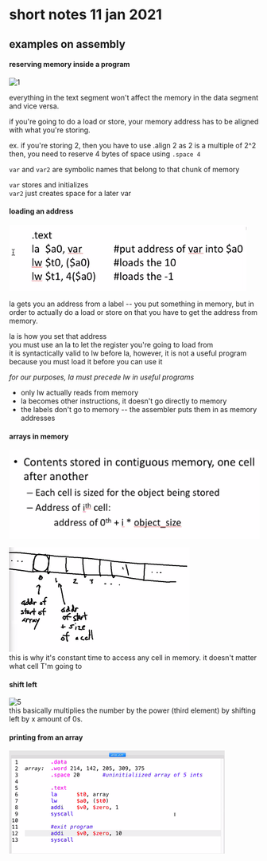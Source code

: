 # short notes 11 jan 2021   
## examples on assembly   
   
#### reserving memory inside a program   
![1](re/reserveMem.png)    
    
everything in the text segment won't
 affect the memory in the data segment
 and vice versa.    
    
if you're going to do a load or store,
 your memory address has to be aligned
 with what you're storing.    
    
ex. if you're storing 2, then you have to
 use .align 2 as 2 is a multiple of 2^2    
then, you need to reserve 4 bytes of space
 using `.space 4`    
 
`var` and `var2` are symbolic names that
 belong to that chunk of memory   
   
`var` stores and initializes   
`var2` just creates space for a later var   
   
#### loading an address   
![1](ref/load.png)     
   
la gets you an address from a label --
 you put something in memory, but in order
 to actually do a load or store on that
 you have to get the address from memory.   
   
la is how you set that address   
you must use an la to let the register you're
 going to load from   
it is syntactically valid to lw before la,
 however, it is not a useful program because
 you must load it before you can use it   
   
*_for our purposes, la must precede lw in useful programs_*   
   
- only lw actually reads from memory   
- la becomes other instructions, it doesn't go directly to memory   
- the labels don't go to memory -- the assembler puts them in as memory addresses   
   
#### arrays in memory   
![3](ref/arrays.png)   
   
![4](ref/arrayInMem.png)   
this is why it's constant time to access
 any cell in memory. it doesn't matter what
 cell T'm going to   
   
#### shift left
![5](re/shiftLeft.png)    
this basically multiplies the number by the
 power (third element) by shifting left by x
 amount of 0s.   
   
#### printing from an array   
![6](ref/arrayPrintVal.png)   
   
